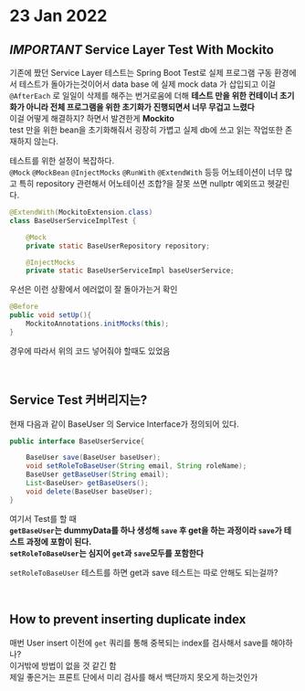 # 23 Jan 2022   

   
## _IMPORTANT_ Service Layer Test With Mockito   
기존에 짰던 Service Layer 테스트는 Spring Boot Test로 실제 프로그램 구동 환경에서 테스트가 돌아가는것이어서 data base 에 실제 mock data 가 삽입되고 이걸 `@AfterEach` 로 일일이 삭제를 해주는 번거로움에 더해 **테스트 만을 위한 컨테이너 초기화가 아니라 전체 프로그램을 위한 초기화가 진행되면서 너무 무겁고 느렸다**   
이걸 어떻게 해결하지? 하면서 발견한게 **Mockito**   
test 만을 위한 bean을 초기화해줘서 굉장히 가볍고 실제 db에 쓰고 읽는 작업또한 존재하지 않는다.   
   
테스트를 위한 설정이 복잡하다.   
`@Mock` `@MockBean` `@InjectMocks` `@RunWith` `@ExtendWith` 등등 어노테이션이 너무 많고 특히 repository 관련해서 어노테이션 조합?을 잘못 쓰면 nullptr 예외뜨고 헷갈린다.   

``` java
@ExtendWith(MockitoExtension.class)
class BaseUserServiceImplTest {

    @Mock
    private static BaseUserRepository repository;

    @InjectMocks
    private static BaseUserServiceImpl baseUserService;
```   
   
우선은 이런 상황에서 에러없이 잘 돌아가는거 확인   
   
``` java
@Before
public void setUp(){
    MockitoAnnotations.initMocks(this);
}
```
   
경우에 따라서 위의 코드 넣어줘야 할때도 있었음

</br>

## Service Test 커버리지는?   
   
현재 다음과 같이 BaseUser 의 Service Interface가 정의되어 있다.   
``` java
public interface BaseUserService{

    BaseUser save(BaseUser baseUser);
    void setRoleToBaseUser(String email, String roleName);
    BaseUser getBaseUser(String email);
    List<BaseUser> getBaseUsers();
    void delete(BaseUser baseUser);
}
```    
   
여기서 Test를 할 때   
**`getBaseUser`는 dummyData를 하나 생성해 `save` 후 get을 하는 과정이라 `save`가 테스트 과정에 포함이 된다.**   
**`setRoleToBaseUser`는 심지어 `get`과 `save`모두를 포함한다**      

`setRoleToBaseUser` 테스트를 하면 get과 save 테스트는 따로 안해도 되는걸까?
   

</br>   
   
## How to prevent inserting duplicate index   
   
매번 User insert 이전에 `get` 쿼리를 통해 중복되는 index를 검사해서 save를 해야하나?   
이거밖에 방법이 없을 것 같긴 함   
제일 좋은거는 프론트 단에서 미리 검사를 해서 백단까지 못오게 하는것인가